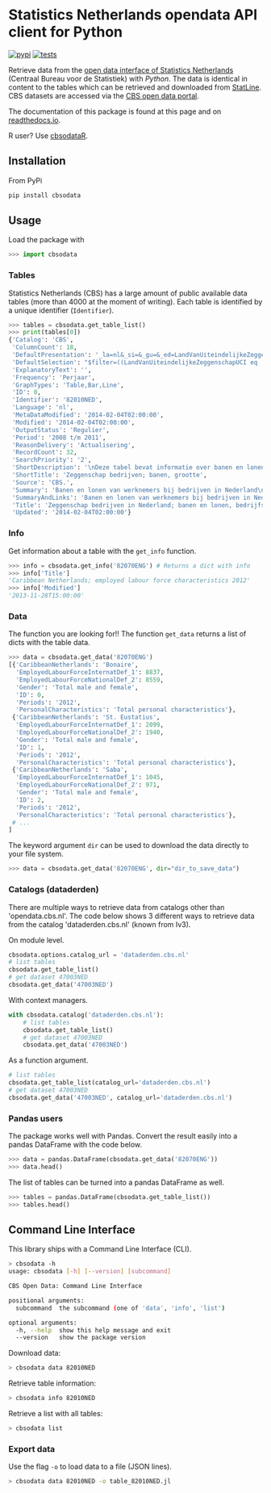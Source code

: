 # Statistics Netherlands opendata API client for Python

[![pypi](https://badge.fury.io/py/cbsodata.svg)](https://badge.fury.io/py/cbsodata)
[![tests](https://github.com/J535D165/cbsodata/workflows/tests/badge.svg)](https://github.com/J535D165/cbsodata/actions)

Retrieve data from the [open data interface of Statistics
Netherlands](http://www.cbs.nl/nl-NL/menu/cijfers/statline/open-data/default.htm)
(Centraal Bureau voor de Statistiek) with *Python*. The data is
identical in content to the tables which can be retrieved and downloaded
from [StatLine](http://statline.cbs.nl/). CBS datasets are accessed via
the [CBS open data
portal](https://opendata.cbs.nl/statline/portal.html).

The documentation of this package is found at this page and on
[readthedocs.io](http://cbsodata.readthedocs.io/).

R user? Use
[cbsodataR](https://cran.r-project.org/web/packages/cbsodataR/index.html).

## Installation

From PyPi

``` sh
pip install cbsodata
```

## Usage

Load the package with

``` python
>>> import cbsodata
```

### Tables

Statistics Netherlands (CBS) has a large amount of public available data
tables (more than 4000 at the moment of writing). Each table is
identified by a unique identifier (`Identifier`).

``` python
>>> tables = cbsodata.get_table_list()
>>> print(tables[0])
{'Catalog': 'CBS',
 'ColumnCount': 18,
 'DefaultPresentation': '_la=nl&_si=&_gu=&_ed=LandVanUiteindelijkeZeggenschapUCI&_td=Perioden&graphType=line',
 'DefaultSelection': "$filter=((LandVanUiteindelijkeZeggenschapUCI eq '11111') or (LandVanUiteindelijkeZeggenschapUCI eq '22222')) and (Bedrijfsgrootte eq '10000') and (substringof('JJ',Perioden))&$select=LandVanUiteindelijkeZeggenschapUCI, Bedrijfsgrootte, Perioden, FiscaalJaarloonPerBaan_15",
 'ExplanatoryText': '',
 'Frequency': 'Perjaar',
 'GraphTypes': 'Table,Bar,Line',
 'ID': 0,
 'Identifier': '82010NED',
 'Language': 'nl',
 'MetaDataModified': '2014-02-04T02:00:00',
 'Modified': '2014-02-04T02:00:00',
 'OutputStatus': 'Regulier',
 'Period': '2008 t/m 2011',
 'ReasonDelivery': 'Actualisering',
 'RecordCount': 32,
 'SearchPriority': '2',
 'ShortDescription': '\nDeze tabel bevat informatie over banen en lonen bij bedrijven in Nederland, uitgesplitst naar het land van uiteindelijke zeggenschap van die bedrijven. Hierbij wordt onderscheid gemaakt tussen bedrijven onder Nederlandse zeggenschap en bedrijven onder buitenlandse zeggenschap. In de tabel zijn alleen de bedrijven met werknemers in loondienst meegenomen. De cijfers hebben betrekking op het totale aantal banen bij deze bedrijven en de samenstelling van die banen naar kenmerken van de werknemers (baanstatus, geslacht, leeftijd, herkomst en hoogte van het loon). Ook het gemiddelde fiscale jaarloon per baan is in de tabel te vinden. \n\nGegevens beschikbaar vanaf: 2008 \n\nStatus van de cijfers: \nDe cijfers in deze tabel zijn definitief.\n\nWijzigingen per 4 februari 2014\nDe cijfers van 2011 zijn toegevoegd.\n\nWanneer komen er nieuwe cijfers?\nDe cijfers over 2012 verschijnen in de eerste helft van 2015.\n',
 'ShortTitle': 'Zeggenschap bedrijven; banen, grootte',
 'Source': 'CBS.',
 'Summary': 'Banen en lonen van werknemers bij bedrijven in Nederland\nnaar land van uiteindelijke zeggenschap en bedrijfsgrootte',
 'SummaryAndLinks': 'Banen en lonen van werknemers bij bedrijven in Nederland<br />naar land van uiteindelijke zeggenschap en bedrijfsgrootte<br /><a href="http://opendata.cbs.nl/ODataApi/OData/82010NED">http://opendata.cbs.nl/ODataApi/OData/82010NED</a><br /><a href="http://opendata.cbs.nl/ODataFeed/OData/82010NED">http://opendata.cbs.nl/ODataFeed/OData/82010NED</a>',
 'Title': 'Zeggenschap bedrijven in Nederland; banen en lonen, bedrijfsgrootte',
 'Updated': '2014-02-04T02:00:00'}
```

### Info

Get information about a table with the `get_info` function.

``` python
>>> info = cbsodata.get_info('82070ENG') # Returns a dict with info
>>> info['Title']
'Caribbean Netherlands; employed labour force characteristics 2012'
>>> info['Modified']
'2013-11-28T15:00:00'
```

### Data

The function you are looking for!! The function `get_data` returns a
list of dicts with the table data.

``` python
>>> data = cbsodata.get_data('82070ENG')
[{'CaribbeanNetherlands': 'Bonaire',
  'EmployedLabourForceInternatDef_1': 8837,
  'EmployedLabourForceNationalDef_2': 8559,
  'Gender': 'Total male and female',
  'ID': 0,
  'Periods': '2012',
  'PersonalCharacteristics': 'Total personal characteristics'},
 {'CaribbeanNetherlands': 'St. Eustatius',
  'EmployedLabourForceInternatDef_1': 2099,
  'EmployedLabourForceNationalDef_2': 1940,
  'Gender': 'Total male and female',
  'ID': 1,
  'Periods': '2012',
  'PersonalCharacteristics': 'Total personal characteristics'},
 {'CaribbeanNetherlands': 'Saba',
  'EmployedLabourForceInternatDef_1': 1045,
  'EmployedLabourForceNationalDef_2': 971,
  'Gender': 'Total male and female',
  'ID': 2,
  'Periods': '2012',
  'PersonalCharacteristics': 'Total personal characteristics'},
 # ...
]
```

The keyword argument `dir` can be used to download the data directly to
your file system.

``` python
>>> data = cbsodata.get_data('82070ENG', dir="dir_to_save_data")
```

### Catalogs (dataderden)

There are multiple ways to retrieve data from catalogs other than
'opendata.cbs.nl'. The code below shows 3 different ways to retrieve
data from the catalog 'dataderden.cbs.nl' (known from Iv3).

On module level.

``` python
cbsodata.options.catalog_url = 'dataderden.cbs.nl'
# list tables
cbsodata.get_table_list()
# get dataset 47003NED
cbsodata.get_data('47003NED')
```

With context managers.

``` python
with cbsodata.catalog('dataderden.cbs.nl'):
    # list tables
    cbsodata.get_table_list()
    # get dataset 47003NED
    cbsodata.get_data('47003NED')
```

As a function argument.

``` python
# list tables
cbsodata.get_table_list(catalog_url='dataderden.cbs.nl')
# get dataset 47003NED
cbsodata.get_data('47003NED', catalog_url='dataderden.cbs.nl')
```

### Pandas users

The package works well with Pandas. Convert the result easily into a
pandas DataFrame with the code below.

``` python
>>> data = pandas.DataFrame(cbsodata.get_data('82070ENG'))
>>> data.head()
```

The list of tables can be turned into a pandas DataFrame as well.

``` python
>>> tables = pandas.DataFrame(cbsodata.get_table_list())
>>> tables.head()
```

## Command Line Interface

This library ships with a Command Line Interface (CLI).

``` bash
> cbsodata -h
usage: cbsodata [-h] [--version] [subcommand]

CBS Open Data: Command Line Interface

positional arguments:
  subcommand  the subcommand (one of 'data', 'info', 'list')

optional arguments:
  -h, --help  show this help message and exit
  --version   show the package version
```

Download data:

``` bash
> cbsodata data 82010NED
```

Retrieve table information:

``` bash
> cbsodata info 82010NED
```

Retrieve a list with all tables:

``` bash
> cbsodata list
```

### Export data

Use the flag `-o` to load data to a file (JSON lines).

``` bash
> cbsodata data 82010NED -o table_82010NED.jl
```
